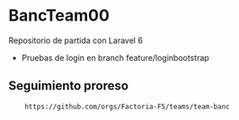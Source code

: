 # BancTeam00
 Repositorio de partida con Laravel 6
- Pruebas de login en branch feature/loginbootstrap
## Seguimiento proreso
        https://github.com/orgs/Factoria-F5/teams/team-banc

